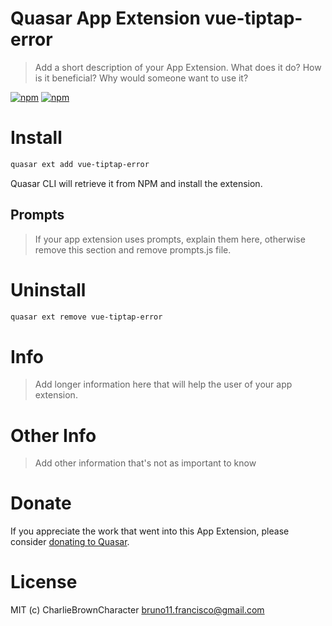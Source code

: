 # Quasar App Extension vue-tiptap-error

> Add a short description of your App Extension. What does it do? How is it beneficial? Why would someone want to use it?

[![npm](https://img.shields.io/npm/v/quasar-app-extension-vue-tiptap-error.svg?label=quasar-app-extension-vue-tiptap-error)](https://www.npmjs.com/package/quasar-app-extension-vue-tiptap-error)
[![npm](https://img.shields.io/npm/dt/quasar-app-extension-vue-tiptap-error.svg)](https://www.npmjs.com/package/quasar-app-extension-vue-tiptap-error)

# Install
```bash
quasar ext add vue-tiptap-error
```
Quasar CLI will retrieve it from NPM and install the extension.

## Prompts

> If your app extension uses prompts, explain them here, otherwise remove this section and remove prompts.js file.

# Uninstall
```bash
quasar ext remove vue-tiptap-error
```

# Info
> Add longer information here that will help the user of your app extension.

# Other Info
> Add other information that's not as important to know

# Donate
If you appreciate the work that went into this App Extension, please consider [donating to Quasar](https://donate.quasar.dev).

# License
MIT (c) CharlieBrownCharacter <bruno11.francisco@gmail.com>
